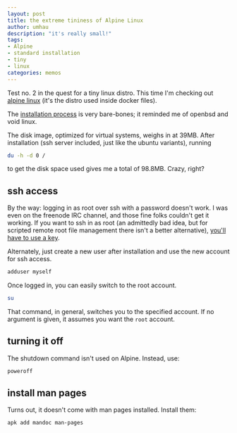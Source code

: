 ```yaml
---
layout: post
title: the extreme tininess of Alpine Linux
author: umhau
description: "it's really small!"
tags: 
- Alpine
- standard installation
- tiny
- linux
categories: memos
---
```


Test no. 2 in the quest for a tiny linux distro. This time I'm checking out [alpine linux](https://www.alpinelinux.org/downloads/) (it's the distro used inside docker files).  

The [installation process](https://wiki.alpinelinux.org/wiki/Installation#3._Boot_and_install_process) is very bare-bones; it reminded me of openbsd and void linux. 

The disk image, optimized for virtual systems, weighs in at 39MB. After installation (ssh server included, just like the ubuntu variants), running 

```bash
du -h -d 0 /
``` 

to get the disk space used gives me a total of 98.8MB. Crazy, right? 

## ssh access

By the way: logging in as root over ssh with a password doesn't work. I was even on the freenode IRC channel, and those fine folks couldn't get it working. If you want to ssh in as root (an admittedly bad idea, but for scripted remote root file management there isn't a better alternative), [you'll have to use a key](https://umhau.github.io/set-up-passwordless-ssh/). 

Alternately, just create a new user after installation and use the new account for ssh access. 

```bash
adduser myself
```

Once logged in, you can easily switch to the root account.

```bash
su
```

That command, in general, switches you to the specified account. If no argument is given, it assumes you want the `root` account.

## turning it off

The shutdown command isn't used on Alpine. Instead, use:

```bash
poweroff
```

## install man pages

Turns out, it doesn't come with man pages installed. Install them:

```bash
apk add mandoc man-pages
```
